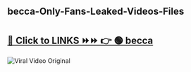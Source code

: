 
 ## becca-Only-Fans-Leaked-Videos-Files

# <h2><a href="https://mediaupload.pro?becca">🔗 Click to LINKS ⏩⏩ 👉 🟢 becca </a></h2>

<a href="https://mediaupload.pro?becca" rel="nofollow" data-target="animated-image.originalLink"><img src="https://i.ibb.co.com/xMMVF88/686577567.gif" alt="Viral Video Original" style="max-width: 100%; display: inline-block;" data-target="animated-image.originalImage"></a>